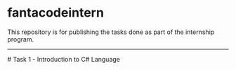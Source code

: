 # fantacodeintern

  This repository is for publishing the tasks done as part of the internship program.
 <hr>                  
# Task 1 - Introduction to C# Language
 

